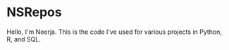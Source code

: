 # NSRepos

Hello, I'm Neerja. This is the code I've used for various projects in Python, R, and SQL.
